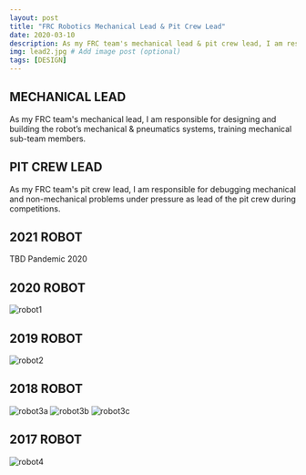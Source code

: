 ```yaml
---
layout: post
title: "FRC Robotics Mechanical Lead & Pit Crew Lead"
date: 2020-03-10
description: As my FRC team's mechanical lead & pit crew lead, I am responsible for designing and building the robot’s mechanical & pneumatics systems, training mechanical sub-team members, and debugging mechanical and non-mechanical problems under pressure as lead of the pit crew during competitions. # Add post description (optional)
img: lead2.jpg # Add image post (optional)
tags: [DESIGN]
---
```


## MECHANICAL LEAD 
As my FRC team's mechanical lead, I am responsible for designing and building the robot’s mechanical & pneumatics systems, training mechanical sub-team members.

## PIT CREW LEAD
As my FRC team's pit crew lead, I am responsible for debugging mechanical and non-mechanical problems under pressure as lead of the pit crew during competitions.

## 2021 ROBOT
TBD Pandemic 2020

## 2020 ROBOT
![robot1](http://natgrrl.github.io/assets/img/robot1.jpg)

## 2019 ROBOT
![robot2](http://natgrrl.github.io/assets/img/robot2.jpg)

## 2018 ROBOT
![robot3a](http://natgrrl.github.io/assets/img/robot3a.jpg)
![robot3b](http://natgrrl.github.io/assets/img/robot3b.jpg)
![robot3c](http://natgrrl.github.io/assets/img/robot3c.jpg)

## 2017 ROBOT
![robot4](http://natgrrl.github.io/assets/img/robot4.jpg)
